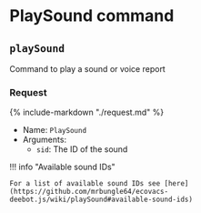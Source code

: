 # PlaySound command

## `playSound`

Command to play a sound or voice report

### Request

{%
include-markdown "./request.md"
%}

- Name: `PlaySound`
- Arguments:
  - `sid`: The ID of the sound

!!! info "Available sound IDs"

    For a list of available sound IDs see [here](https://github.com/mrbungle64/ecovacs-deebot.js/wiki/playSound#available-sound-ids)

